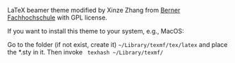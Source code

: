 LaTeX beamer theme modified by Xinze Zhang from [Berner Fachhochschule](https://github.com/EugeneKud/latex-beamer-bfh) with GPL license. 

If you want to install this theme to your system, e.g., MacOS:

Go to the folder (if not exist, create it) `~/Library/texmf/tex/latex` and place the *.sty in it. Then invoke ` texhash ~/Library/texmf/`

